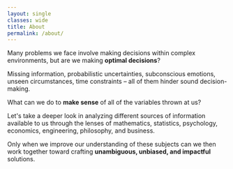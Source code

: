 ```yaml
---
layout: single
classes: wide
title: About
permalink: /about/
---
```


Many problems we face involve making decisions within complex environments, but are we making **optimal decisions**?

Missing information, probabilistic uncertainties, subconscious emotions, unseen circumstances, time constraints – all of them hinder sound decision-making. 

What can we do to **make sense** of all of the variables thrown at us?

Let's take a deeper look in analyzing different sources of information available to us through the lenses of mathematics, statistics, psychology, economics, engineering, philosophy, and business. 

Only when we improve our understanding of these subjects can we then work together toward crafting **unambiguous, unbiased, and impactful** solutions. 

